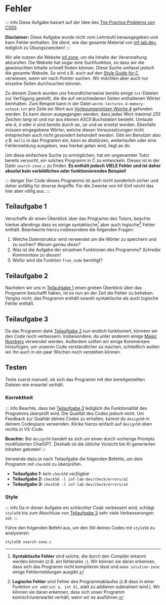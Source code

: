 # Fehler

::: info
Diese Aufgabe basiert auf der Idee des [Trie Practice Problems von CS50](https://cs50.harvard.edu/x/2024/practice/trie/).

**Disclaimer:** Diese Aufgabe wurde nicht vom Lehrstuhl herausgegeben und kann Fehler enthalten. Sie dient, wie das gesamte Material von [inf-lab.dev](https://inf-lab.dev), lediglich zu Übungszwecken!
:::

Wir alle nutzen die Website [inf.zone](https://inf.zone), um die Inhalte der Veranstaltung abzurufen. Die Website hat sogar eine Suchfunktion, so dass wir die gewünschten Inhalte schnell finden können. Diese Suche umfasst jedoch die gesamte Website. So wird z.B. auch auf den [Style Guide for C](https://inf.zone/extras/style-c/) verwiesen, wenn wir nach _Pointer_ suchen. Wir möchten aber auch nur einzelne Seiten durchsuchen können.

Zu diesem Zweck wurden uns freundlicherweise bereits einige `txt`-Dateien zur Verfügung gestellt, die die auf verschiedenen Seiten enthaltenen Wörter beinhalten. Zum Beispiel kann in der Datei `words-lectures-4-memory-notes4.txt` pro Zeile ein Wort aus [Vorlesungsnotizen Woche 4](https://inf.zone/lectures/4-memory/notes4/) gefunden werden. Es kann davon ausgegangen werden, dass jedes Wort maximal _255 Zeichen lang_ ist und nur aus _kleinen ASCII Buchstaben_ besteht. Umlaute wie _ä_, _ü_ oder _ö_ sind bereits durch _ae_, _ue_ und _oe_ ersetzt worden. Ebenfalls müssen eingegebene Wörter, welche diesen Voraussetzungen nicht entsprechen auch _nicht gesondert behandelt werden_. Gibt ein Benutzer also z.B. `Hallü` in das Programm ein, kann es abstürzen, weiterlaufen oder eine Fehlermeldung ausgeben, was hierbei getan wird, liegt an dir.

Um diese einfachere Suche zu ermöglichen, hat ein ungenannter Tutor bereits versucht, ein solches Programm in C zu entwickeln. Dieses ist in der Datei `search-zone.c` zu finden.
**Es enthält jedoch VIELE Fehler und ist daher absolut kein vorbildliches oder funktionierendes Beispiel!**

::: danger
Der Code dieses Programms ist auch nicht sonderlich sicher und daher anfällig für diverse Angriffe.
Für die Zwecke von Inf-Einf reicht das hier aber völlig aus.
:::

## Teilaufgabe 1

Verschaffe dir einen Überblick über das Programm des Tutors, beachte hierbei allerdings dass es einige syntaktische[^1] aber auch logische[^2] Fehler enthält.
Beantworte hierzu insbesondere die folgenden Fragen:

1. Welche Datenstruktur wird verwendet um die Wörter zu speichern und zu suchen? _Warum genau diese?_
2. Was ist die Aufgabe der einzelnen Funktionen des Programms? _Schreibe Kommentare zu diesen!_
3. Wofür wird die Funktion `free_node` benötigt?

[^1]: **Syntaktische Fehler** sind solche, die durch den Compiler erkannt werden können (z.B. ein fehlendes `;`). Wir können sie daran erkennen, dass sich das Programm nicht kompilieren lässt und `make solution-zone` einige Fehlermeldungen ausgibt.
[^2]: **Logische Fehler** sind Fehler des Programmablaufes (z.B dass in einer Funktion `int add(int a, int b)`, statt zu addieren subtrahiert wird.). Wir können sie daran erkennen, dass sich unser Programm komisch/unerwartet verhält, wenn wir es ausführen.

## Teilaufgabe 2

Nachdem wir uns in [Teilaufgabe 1](#teilaufgabe-1) einen groben Überblick über das Programm beschafft haben, ist es nun an der Zeit die Fehler zu beheben.
Vergiss nicht, das Programm enthält sowohl syntaktische als auch logische Fehler enthält.

## Teilaufgabe 3

Da das Programm dank [Teilaufgabe 2](#teilaufgabe-2) nun endlich funktioniert, könnten wir den Code noch verbessern.
Insbesondere, da unter anderem einige [Magic Numbers](https://inf.zone/lectures/1-c/short-1-6-magic-numbers/) verwendet werden.
Außerdem sollten wir einige Kommentare hinzufügen, um unseren Code verständlicher zu machen, schließlich wollen wir ihn auch in ein paar Wochen noch verstehen können.

## Testen

Teste zuerst manuell, ob sich das Programm mit den bereitgestellten Dateien wie erwartet verhält.

### Korrektheit

::: info
Beachte, dass bei [Teilaufgabe 3](#teilaufgabe-3) lediglich die Funktionalität des Programms überprüft wird. Die Qualität des Codes jedoch nicht.
Um Feedback zur Qualität deines Codes zu erhalten, kannst du `design50` in deinem Codespace verwenden. Klicke hierzu einfach auf `design50` oben rechts in VS-Code.

**Beachte:** Bei `design50` handelt es sich um einen durch vorherige Prompts modifizierten ChatGPT. Deshalb ist die übliche Vorsicht bei KI generierten Inhalten geboten!
:::

Verwende dazu je nach Teilaufgabe die folgenden Befehle, um dein Programm mit `check50` zu überprüfen.

-   **Teilaufgabe 1:** _kein `check50` verfügbar_
-   **Teilaufgabe 2:** `check50 -l inf-lab-dev/check/errors/a2`
-   **Teilaufgabe 3:** `check50 -l inf-lab-dev/check/errors/a3`

### Style

::: info
Da in dieser Aufgabe ein _schlechter Code_ verbessert wird, schlägt `style50` bis zum Abschluss von [Teilaufgabe 3](#teilaufgabe-3) sehr viele Verbesserungen vor.
:::

Führe den folgenden Befehl aus, um den Stil deines Codes mit `style50` zu analysieren:

```bash
style50 search-zone.c
```
